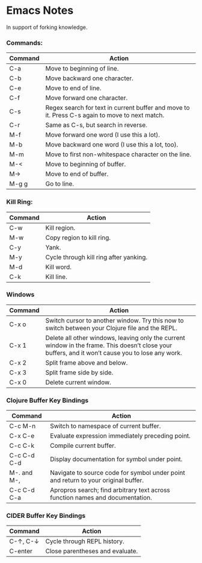 # Emacs Notes

In support of forking knowledge.

### Commands:

|Command|Action|
|-------|------|
|C-a	|Move to beginning of line.|
|C-b	|Move backward one character.|
|C-e	|Move to end of line.|
|C-f	|Move forward one character.|
|C-s	|Regex search for text in current buffer and move to it. Press C-s again to move to next match.|
|C-r	|Same as C-s, but search in reverse.|
|M-f	|Move forward one word (I use this a lot).|
|M-b	|Move backward one word (I use this a lot, too).|
|M-m |Move to first non-whitespace character on the line.|
|M-<	|Move to beginning of buffer.|
|M->	|Move to end of buffer.|
|M-g g	|Go to line.|

### Kill Ring:

|Command|Action|
|-------|------|
|C-w	|Kill region.|
|M-w	|Copy region to kill ring.|
|C-y	|Yank.|
|M-y	|Cycle through kill ring after yanking.|
|M-d	|Kill word.|
|C-k	|Kill line.|

### Windows

|Command|Action|
|-------|------|
|C-x o	|Switch cursor to another window. Try this now to switch between your Clojure file and the REPL.
|C-x 1|	Delete all other windows, leaving only the current window in the frame. This doesn’t close your buffers, and it won’t cause you to lose any work.
|C-x 2|	Split frame above and below.
|C-x 3|	Split frame side by side.
|C-x 0|	Delete current window.

### Clojure Buffer Key Bindings

|Command|Action|
|-------|------|
|C-c M-n	|Switch to namespace of current buffer.|
|C-x C-e	|Evaluate expression immediately preceding point.|
|C-c C-k	|Compile current buffer.|
|C-c C-d C-d	|Display documentation for symbol under point.|
|M-. and M-,	|Navigate to source code for symbol under point and return to your original buffer.|
|C-c C-d C-a	|Apropros search; find arbitrary text across function names and documentation.|

### CIDER Buffer Key Bindings

|Command|Action|
|-------|------|
|C-↑, C-↓	|Cycle through REPL history.|
|C-enter	|Close parentheses and evaluate.|